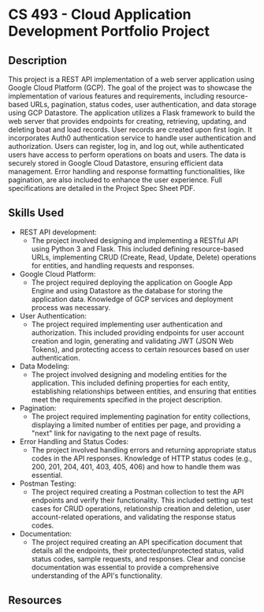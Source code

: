 # CS 493 - Cloud Application Development Portfolio Project

## Description
This project is a REST API implementation of a web server application using Google Cloud Platform (GCP). The goal of the project was to showcase the implementation of various features and requirements, including resource-based URLs, pagination, status codes, user authentication, and data storage using GCP Datastore. The application utilizes a Flask framework to build the web server that provides endpoints for creating, retrieving, updating, and deleting boat and load records. User records are created upon first login. It incorporates Auth0 authentication service to handle user authentication and authorization. Users can register, log in, and log out, while authenticated users have access to perform operations on boats and users. The data is securely stored in Google Cloud Datastore, ensuring efficient data management. Error handling and response formatting functionalities, like pagination, are also included to enhance the user experience. Full specifications are detailed in the Project Spec Sheet PDF.

## Skills Used
- REST API development:
  - The project involved designing and implementing a RESTful API using Python 3 and Flask. This included defining resource-based URLs, implementing CRUD (Create, Read, Update, Delete) operations for entities, and handling requests and responses.
- Google Cloud Platform:
  - The project required deploying the application on Google App Engine and using Datastore as the database for storing the application data. Knowledge of GCP services and deployment process was necessary.
- User Authentication:
  - The project required implementing user authentication and authorization. This included providing endpoints for user account creation and login, generating and validating JWT (JSON Web Tokens), and protecting access to certain resources based on user authentication.
- Data Modeling:
  - The project involved designing and modeling entities for the application. This included defining properties for each entity, establishing relationships between entities, and ensuring that entities meet the requirements specified in the project description.
- Pagination:
  - The project required implementing pagination for entity collections, displaying a limited number of entities per page, and providing a "next" link for navigating to the next page of results.
- Error Handling and Status Codes:
  - The project involved handling errors and returning appropriate status codes in the API responses. Knowledge of HTTP status codes (e.g., 200, 201, 204, 401, 403, 405, 406) and how to handle them was essential.
- Postman Testing:
  - The project required creating a Postman collection to test the API endpoints and verify their functionality. This included setting up test cases for CRUD operations, relationship creation and deletion, user account-related operations, and validating the response status codes.
- Documentation:
  - The project required creating an API specification document that details all the endpoints, their protected/unprotected status, valid status codes, sample requests, and responses. Clear and concise documentation was essential to provide a comprehensive understanding of the API's functionality.

## Resources